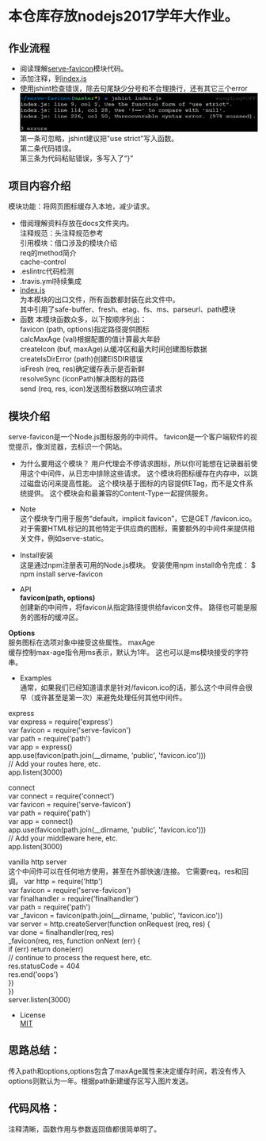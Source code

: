# 本仓库存放nodejs2017学年大作业。

## 作业流程
- 阅读理解[serve-favicon](https://github.com/expressjs/serve-favicon)模块代码。
- 添加注释，到[index.js](https://github.com/WuXiaoTon/17-nodejs-readfile/blob/master/index.js)  
- 使用jshint检查错误，除去句尾缺少分号和不合理换行，还有其它三个error
![QQ截图20171211205808.png](https://github.com/WuXiaoTon/17-nodejs-readfile/blob/master/docs/QQ%E6%88%AA%E5%9B%BE20171211205808.png)  
第一条可忽略，jshint建议把"use strict"写入函数。  
第二条代码错误。  
第三条为代码粘贴错误，多写入了“}”

## 项目内容介绍  
模块功能：将网页图标缓存入本地，减少请求。
- 借阅理解资料存放在docs文件夹内。  
   注释规范：头注释规范参考  
   引用模块：借口涉及的模块介绍  
   req的method简介  
   cache-control  
- .eslintrc代码检测
- .travis.yml持续集成
- [index.js](https://github.com/WuXiaoTon/17-nodejs-readfile/blob/master/index.js)  
   为本模块的出口文件，所有函数都封装在此文件中。  
   其中引用了safe-buffer、fresh、etag、fs、ms、parseurl、path模块
- 函数
   本模块函数众多，以下按顺序列出：  
   	favicon (path, options)指定路径提供图标  
	calcMaxAge (val)根据配置的值计算最大年龄  
	createIcon (buf, maxAge)从缓冲区和最大时间创建图标数据  
	createIsDirError (path)创建EISDIR错误  
	isFresh (req, res)确定缓存表示是否新鲜  
	resolveSync (iconPath)解决图标的路径  
	send (req, res, icon)发送图标数据以响应请求  

## 模块介绍
serve-favicon是一个Node.js图标服务的中间件。
favicon是一个客户端软件的视觉提示，像浏览器，去标识一个网站。
- 为什么要用这个模块？
	用户代理会不停请求图标，所以你可能想在记录器前使用这个中间件，从日志中排除这些请求。
	这个模块将图标缓存在内存中，以跳过磁盘访问来提高性能。
	这个模块基于图标的内容提供ETag，而不是文件系统提供。
	这个模块会和最兼容的Content-Type一起提供服务。
- Note  
这个模块专门用于服务“default，implicit favicon”，它是GET /favicon.ico。 对于需要HTML标记的其他特定于供应商的图标，需要额外的中间件来提供相关文件，例如serve-static。


- Install安装  
这是通过npm注册表可用的Node.js模块。 安装使用npm install命令完成：
$ npm install serve-favicon


- API  
**favicon(path, options)**  
创建新的中间件，将favicon从指定路径提供给favicon文件。 路径也可能是服务的图标的缓冲区。

**Options**  
服务图标在选项对象中接受这些属性。
maxAge  
缓存控制max-age指令用ms表示，默认为1年。 这也可以是ms模块接受的字符串。

- Examples  
通常，如果我们已经知道请求是针对/favicon.ico的话，那么这个中间件会很早（或许甚至是第一次）来避免处理任何其他中间件。

express  
var express = require('express')  
var favicon = require('serve-favicon')  
var path = require('path')  
var app = express()  
app.use(favicon(path.join(__dirname, 'public', 'favicon.ico')))  
// Add your routes here, etc.  
app.listen(3000)  

connect  
var connect = require('connect')  
var favicon = require('serve-favicon')  
var path = require('path')  
var app = connect()  
app.use(favicon(path.join(__dirname, 'public', 'favicon.ico')))  
// Add your middleware here, etc.  
app.listen(3000)  

vanilla http server  
这个中间件可以在任何地方使用，甚至在外部快速/连接。 它需要req，res和回调。
var http = require('http')  
var favicon = require('serve-favicon')  
var finalhandler = require('finalhandler')  
var path = require('path')  
var _favicon = favicon(path.join(__dirname, 'public', 'favicon.ico'))  
var server = http.createServer(function onRequest (req, res) {  
  var done = finalhandler(req, res)  
  _favicon(req, res, function onNext (err) {  
    if (err) return done(err)  
    // continue to process the request here, etc.  
    res.statusCode = 404  
    res.end('oops')  
  })  
})  
server.listen(3000)  

- License    
[MIT](https://github.com/WuXiaoTon/17-nodejs-readfile/blob/master/LICENSE)

## 思路总结：  
传入path和options,options包含了maxAge属性来决定缓存时间，若没有传入options则默认为一年。根据path新建缓存区写入图片发送。

## 代码风格：  
注释清晰，函数作用与参数返回值都很简单明了。
